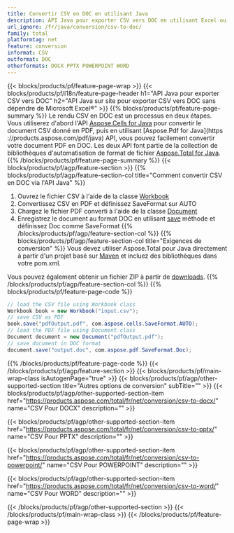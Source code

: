 ```yaml
---
title: Convertir CSV en DOC en utilisant Java
description: API Java pour exporter CSV vers DOC en utilisant Excel ou Word
url_ignore: /fr/java/conversion/csv-to-doc/
family: total
platformtag: net
feature: conversion
informat: CSV
outformat: DOC
otherformats: DOCX PPTX POWERPOINT WORD
---
```

{{< blocks/products/pf/feature-page-wrap >}}
{{< blocks/products/pf/i18n/feature-page-header h1="API Java pour exporter CSV vers DOC" h2="API Java sur site pour exporter CSV vers DOC sans dépendre de Microsoft Excel®" >}}
{{% blocks/products/pf/feature-page-summary %}}
Le rendu CSV en DOC est un processus en deux étapes. Vous utiliserez d'abord l'API [Aspose.Cells for Java](https://products.aspose.com/cells/java) pour convertir le document CSV donné en PDF, puis en utilisant [Aspose.Pdf for Java](https ://products.aspose.com/pdf/java) API, vous pouvez facilement convertir votre document PDF en DOC. Les deux API font partie de la collection de bibliothèques d'automatisation de format de fichier [Aspose.Total for Java](https://products.aspose.com/total/java/).
{{% /blocks/products/pf/feature-page-summary  %}}
{{< blocks/products/pf/agp/feature-section >}}
{{% blocks/products/pf/agp/feature-section-col title="Comment convertir CSV en DOC via l'API Java" %}}
1. Ouvrez le fichier CSV à l'aide de la classe [Workbook](https://apireference.aspose.com/cells/java/com.aspose.cells/Workbook)
2. Convertissez CSV en PDF et définissez SaveFormat sur AUTO
3. Chargez le fichier PDF converti à l'aide de la classe [Document](https://apireference.aspose.com/pdf/java/com.aspose.pdf/Document)
4. Enregistrez le document au format DOC en utilisant [save](https://apireference.aspose.com/pdf/java/com.aspose.pdf/Document#save-java.lang.String-com.aspose.pdf.SaveOptions-) méthode et définissez Doc comme SaveFormat
{{% /blocks/products/pf/agp/feature-section-col %}}
{{% blocks/products/pf/agp/feature-section-col title="Exigences de conversion" %}}
Vous devez utiliser Aspose.Total pour Java directement à partir d'un projet basé sur [Maven](https://repository.aspose.com/webapp/#/artifacts/browse/tree/General/repo/com/aspose/aspose-total) et incluez des bibliothèques dans votre pom.xml.

Vous pouvez également obtenir un fichier ZIP à partir de [downloads](https://downloads.aspose.com/total/java).
{{% /blocks/products/pf/agp/feature-section-col %}}
{{% blocks/products/pf/feature-page-code %}}

```cs
// load the CSV file using Workbook class
Workbook book = new Workbook("input.csv");
// save CSV as PDF
book.save("pdfOutput.pdf", com.aspose.cells.SaveFormat.AUTO);
// load the PDF file using Document class
Document document = new Document("pdfOutput.pdf");
// save document in DOC format
document.save("output.doc", com.aspose.pdf.SaveFormat.Doc);  
```

{{% /blocks/products/pf/feature-page-code %}}
{{< /blocks/products/pf/agp/feature-section >}}
{{< blocks/products/pf/main-wrap-class isAutogenPage="true" >}}
{{< blocks/products/pf/agp/other-supported-section title="Autres options de conversion" subTitle="" >}}
{{< blocks/products/pf/agp/other-supported-section-item href="https://products.aspose.com/total/fr/net/conversion/csv-to-docx/" name="CSV Pour DOCX" description="" >}}

{{< blocks/products/pf/agp/other-supported-section-item href="https://products.aspose.com/total/fr/net/conversion/csv-to-pptx/" name="CSV Pour PPTX" description="" >}}

{{< blocks/products/pf/agp/other-supported-section-item href="https://products.aspose.com/total/fr/net/conversion/csv-to-powerpoint/" name="CSV Pour POWERPOINT" description="" >}}

{{< blocks/products/pf/agp/other-supported-section-item href="https://products.aspose.com/total/fr/net/conversion/csv-to-word/" name="CSV Pour WORD" description="" >}}


{{< /blocks/products/pf/agp/other-supported-section >}}
{{< /blocks/products/pf/main-wrap-class >}}
{{< /blocks/products/pf/feature-page-wrap >}}